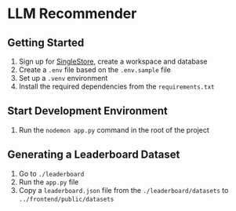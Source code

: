 # LLM Recommender

## Getting Started

1. Sign up for [SingleStore](https://www.singlestore.com/cloud-trial/), create a workspace and database
2. Create a `.env` file based on the `.env.sample` file
3. Set up a `.venv` environment
4. Install the required dependencies from the `requirements.txt`

## Start Development Environment

1. Run the `nodemon app.py` command in the root of the project

## Generating a Leaderboard Dataset

1. Go to `./leaderboard`
2. Run the `app.py` file
3. Copy a `leaderboard.json` file from the `./leaderboard/datasets` to `../frontend/public/datasets`
